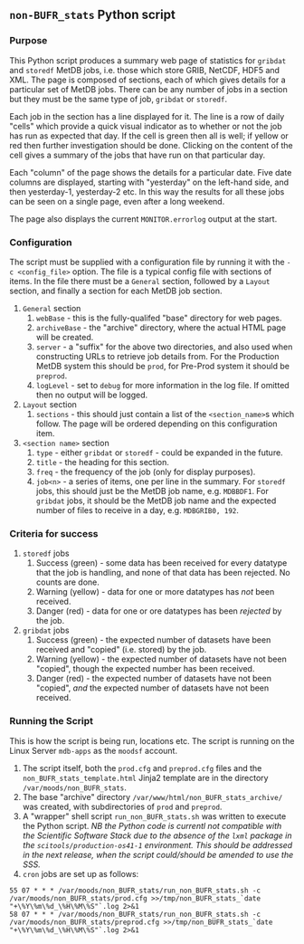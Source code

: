 ## `non-BUFR_stats` Python script

### Purpose

This Python script produces a summary web page of statistics for `gribdat` and `storedf` MetDB jobs, i.e. those which store GRIB, NetCDF, HDF5 and XML. The page is composed of sections, each of which gives details for a particular set of MetDB jobs. There can be any number of jobs in a section but they must be the same type of job, `gribdat` or `storedf`.

Each job in the section has a line displayed for it. The line is a row of daily "cells" which provide a quick visual indicator as to whether or not the job has run as expected that day. If the cell is green then all is well; if yellow or red then further investigation should be done. Clicking on the content of the cell gives a summary of the jobs that have run on that particular day.

Each "column" of the page shows the details for a particular date. Five date columns are displayed, starting with "yesterday" on the left-hand side, and then yesterday-1, yesterday-2 etc. In this way the results for all these jobs can be seen on a single page, even after a long weekend.

The page also displays the current `MONITOR.errorlog` output at the start.

### Configuration
The script must be supplied with a configuration file by running it with the `-c <config_file>` option. The file is a typical config file with sections of items. In the file there must be a `General` section, followed by a `Layout` section, and finally a section for each MetDB job section.
1. `General` section
   1. `webBase` - this is the fully-qualifed "base" directory for web pages.
   1. `archiveBase` - the "archive" directory, where the actual HTML page will be created.
   1. `server` - a "suffix" for the above two directories, and also used when constructing URLs to retrieve job details from. For the Production MetDB system this should be `prod`, for Pre-Prod system it should be `preprod`.
   1. `logLevel` - set to `debug` for more information in the log file. If omitted then no output will be logged.
1. `Layout` section
   1. `sections` - this should just contain a list of the `<section_name>`s which follow. The page will be ordered depending on this configuration item.
1. `<section name>` section
   1. `type` - either `gribdat` or `storedf` - could be expanded in the future.
   1. `title` - the heading for this section.
   1. `freq` - the frequency of the job (only for display purposes).
   1. `job<n>` - a series of items, one per line in the summary. For `storedf` jobs, this should just be the MetDB job name, e.g. `MDBBDF1`. For `gribdat` jobs, it should be the MetDB job name and the expected number of files to receive in a day, e.g. `MDBGRIB0, 192`.

### Criteria for success
1. `storedf` jobs
   1. Success (green) - some data has been received for every datatype that the job is handling, and none of that data has been rejected. No counts are done.
   1. Warning (yellow) - data for one or more datatypes has *not* been received.
   1. Danger (red) - data for one or ore datatypes has been *rejected* by the job.
1. `gribdat` jobs
   1. Success (green) - the expected number of datasets have been received and "copied" (i.e. stored) by the job.
   1. Warning (yellow) - the expected number of datasets have not been "copied", though the expected number has been received.
   1. Danger (red) - the expected number of datasets have not been "copied", *and* the expected number of datasets have not been received.

### Running the Script
This is how the script is being run, locations etc. The script is running on the Linux Server `mdb-apps` as the `moodsf` account.
1. The script itself, both the `prod.cfg` and `preprod.cfg` files and the `non_BUFR_stats_template.html` Jinja2 template are in the directory `/var/moods/non_BUFR_stats`.
1. The base "archive" directory `/var/www/html/non_BUFR_stats_archive/` was created, with subdirectories of `prod` and `preprod`.
1. A "wrapper" shell script `run_non_BUFR_stats.sh` was written to execute the Python script. *NB the Python code is currentl not compatible with the Scientific Software Stack due to the absence of the `lxml` package in the `scitools/production-os41-1` environment. This should be addressed in the next release, when the script could/should be amended to use the SSS.*
1. `cron` jobs are set up as follows:
```# non-BUFR stats pages...
55 07 * * * /var/moods/non_BUFR_stats/run_non_BUFR_stats.sh -c /var/moods/non_BUFR_stats/prod.cfg >>/tmp/non_BUFR_stats_`date "+\%Y\%m\%d_\%H\%M\%S"`.log 2>&1
58 07 * * * /var/moods/non_BUFR_stats/run_non_BUFR_stats.sh -c /var/moods/non_BUFR_stats/preprod.cfg >>/tmp/non_BUFR_stats_`date "+\%Y\%m\%d_\%H\%M\%S"`.log 2>&1
```

